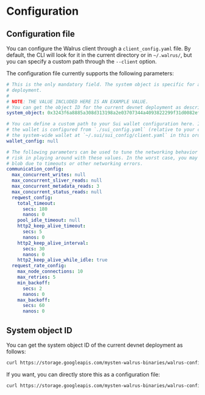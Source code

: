 # Configuration

## Configuration file

You can configure the Walrus client through a `client_config.yaml` file. By default, the CLI will
look for it in the current directory or in `~/.walrus/`, but you can specify a custom path through
the `--client` option.

The configuration file currently supports the following parameters:

```yaml
# This is the only mandatory field. The system object is specific for a particular Walrus
# deployment.
#
# NOTE: THE VALUE INCLUDED HERE IS AN EXAMPLE VALUE.
# You can get the object ID for the current devnet deployment as described below.
system_object: 0x3243f6a8885a308d313198a2e03707344a4093822299f31d0082efa98ec4e6c8

# You can define a custom path to your Sui wallet configuration here. If this is unset or `null`,
# the wallet is configured from `./sui_config.yaml` (relative to your current working directory), or
# the system-wide wallet at `~/.sui/sui_config/client.yaml` in this order.
wallet_config: null

# The following parameters can be used to tune the networking behavior of the client. There is no
# risk in playing around with these values. In the worst case, you may not be able to store/read
# blob due to timeouts or other networking errors.
communication_config:
  max_concurrent_writes: null
  max_concurrent_sliver_reads: null
  max_concurrent_metadata_reads: 3
  max_concurrent_status_reads: null
  reqwest_config:
    total_timeout:
      secs: 180
      nanos: 0
    pool_idle_timeout: null
    http2_keep_alive_timeout:
      secs: 5
      nanos: 0
    http2_keep_alive_interval:
      secs: 30
      nanos: 0
    http2_keep_alive_while_idle: true
  request_rate_config:
    max_node_connections: 10
    max_retries: 5
    min_backoff:
      secs: 2
      nanos: 0
    max_backoff:
      secs: 60
      nanos: 0
```

## System object ID

You can get the system object ID of the current devnet deployment as follows:

```sh
curl https://storage.googleapis.com/mysten-walrus-binaries/walrus-configs/client_config.yaml
```

If you want, you can directly store this as a configuration file:

```sh
curl https://storage.googleapis.com/mysten-walrus-binaries/walrus-configs/client_config.yaml -o client_config.yaml
```
